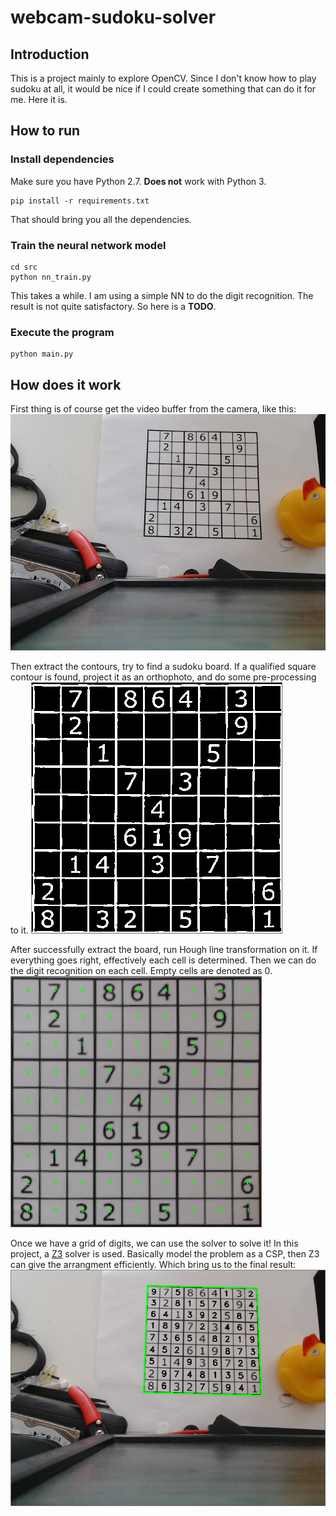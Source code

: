 # webcam-sudoku-solver

## Introduction
This is a project mainly to explore OpenCV. Since I don't know how to play sudoku at all, it would be nice if I could create something that can do it for me. Here it is.

## How to run
### Install dependencies
Make sure you have Python 2.7. __Does not__ work with Python 3.
```
pip install -r requirements.txt
```
That should bring you all the dependencies.

### Train the neural network model
```
cd src
python nn_train.py
```
This takes a while. I am using a simple NN to do the digit recognition. The result is not quite satisfactory. So here is a __TODO__. 

### Execute the program
```
python main.py
```

## How does it work
First thing is of course get the video buffer from the camera, like this:
![raw](./picture/raw.jpg)

Then extract the contours, try to find a sudoku board. If a qualified square contour is found, project it as an orthophoto, and do some pre-processing to it.
![ortho_bw](./picture/ortho_bw.png)

After successfully extract the board, run Hough line transformation on it. If everything goes right, effectively each cell is determined. Then we can do the digit recognition on each cell. Empty cells are denoted as 0. 
![ortho_raw](./picture/ortho_raw.png)

Once we have a grid of digits, we can use the solver to solve it! In this project, a [Z3](https://github.com/Z3Prover/z3) solver is used. Basically model the problem as a CSP, then Z3 can give the arrangment efficiently. Which bring us to the final result:
![result](./picture/projected_raw.png)
